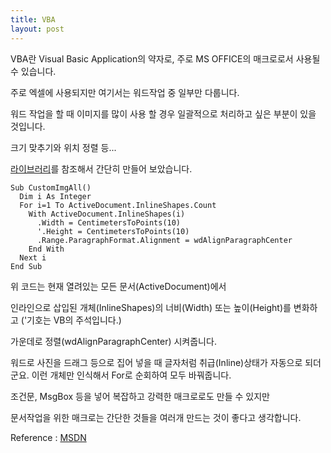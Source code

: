 ```yaml
---
title: VBA
layout: post
---
```


VBA란 Visual Basic Application의 약자로, 주로 MS OFFICE의 매크로로서 사용될 수 있습니다.

주로 엑셀에 사용되지만 여기서는 워드작업 중 일부만 다룹니다.

워드 작업을 할 때 이미지를 많이 사용 할 경우 일괄적으로 처리하고 싶은 부분이 있을 것입니다.

크기 맞추기와 위치 정렬 등...

[라이브러리](https://github.com/lastone9182/VBA-content)를 참조해서 간단히 만들어 보았습니다.

```vbnet
Sub CustomImgAll()
  Dim i As Integer
  For i=1 To ActiveDocument.InlineShapes.Count
    With ActiveDocument.InlineShapes(i)
      .Width = CentimetersToPoints(10)
      '.Height = CentimetersToPoints(10)
      .Range.ParagraphFormat.Alignment = wdAlignParagraphCenter
    End With
  Next i
End Sub
```

위 코드는 현재 열려있는 모든 문서(ActiveDocument)에서

인라인으로 삽입된 개체(InlineShapes)의 너비(Width) 또는 높이(Height)를 변화하고
('기호는 VB의 주석입니다.)

가운데로 정렬(wdAlignParagraphCenter) 시켜줍니다.

워드로 사진을 드래그 등으로 집어 넣을 때 글자처럼 취급(Inline)상태가 자동으로 되더군요. 이런 개체만 인식해서 For로 순회하여 모두 바꿔줍니다.

조건문, MsgBox 등을 넣어 복잡하고 강력한 매크로로도 만들 수 있지만

문서작업을 위한 매크로는 간단한 것들을 여러개 만드는 것이 좋다고 생각합니다.

Reference : [MSDN](https://msdn.microsoft.com/en-us/library/office/gg264383.aspx)
